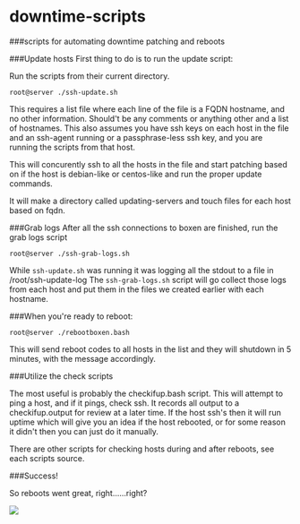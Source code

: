 downtime-scripts
================

###scripts for automating downtime patching and reboots


###Update hosts
First thing to do is to run the update script:

Run the scripts from their current directory.

`root@server ./ssh-update.sh`

This requires a list file where each line of the file is a FQDN hostname, and no other information. Should't be any comments or anything other and a list of hostnames. 
This also assumes you have ssh keys on each host in the file and an ssh-agent running or a passphrase-less ssh key, and you are running the scripts from that host.

This will concurently ssh to all the hosts in the file and start patching based on if the host is debian-like or centos-like and run the proper update commands.

It will make a directory called updating-servers and touch files for each host based on fqdn.

###Grab logs
After all the ssh connections to boxen are finished, run the grab logs script

`root@server ./ssh-grab-logs.sh`

While `ssh-update.sh` was running it was logging all the stdout to a file in /root/ssh-update-log
The `ssh-grab-logs.sh` script will go collect those logs from each host and put them in the files we created earlier with each hostname.


###When you're ready to reboot:

`root@server ./rebootboxen.bash`

This will send reboot codes to all hosts in the list and they will shutdown in 5 minutes, with the message accordingly. 

###Utilize the check scripts

The most useful is probably the checkifup.bash script. This will attempt to ping a host, and if it pings, check ssh. It records all output to a checkifup.output for review at a later time. If the host ssh's then it will run uptime which will give you an idea if the host rebooted, or for some reason it didn't then you can just do it manually. 

There are other scripts for checking hosts during and after reboots, see each scripts source.

###Success!

So reboots went great, right......right?

![](http://www.quickmeme.com/img/32/32f42e59792d736f15e2ef8d38271f358e834c6a034e329400a3962d5bb84333.jpg)

